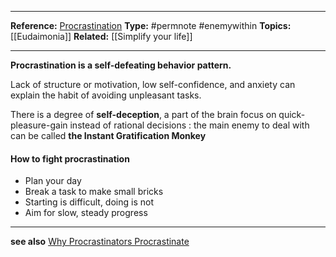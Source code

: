 ----

**Reference:** [Procrastination](https://www.psychologytoday.com/us/basics/procrastination)
**Type:** #permnote #enemywithin 
**Topics:** [[Eudaimonia]]
**Related:** [[Simplify your life]]

----

**Procrastination is a self-defeating behavior pattern.** 

Lack of structure or motivation, low self-confidence, and anxiety can explain the habit of avoiding unpleasant tasks. 

There is a degree of **self-deception**, a part of the brain focus on quick-pleasure-gain instead of rational decisions : the main enemy to deal with can be called **the Instant Gratification Monkey**

#### How to fight procrastination
* Plan your day
* Break a task to make small bricks
* Starting is difficult, doing is not
* Aim for slow, steady progress

----
**see also**
[Why Procrastinators Procrastinate](https://waitbutwhy.com/2013/10/why-procrastinators-procrastinate.html)